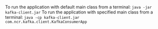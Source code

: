 To run the application with default main class from a terminal: ``java -jar kafka-client.jar``
To run the application with specified main class from a terminal: ``java -cp kafka-client.jar com.ncr.kafka.client.KafkaConsumerApp``